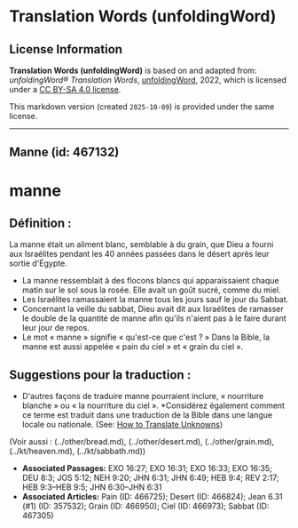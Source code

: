 # Translation Words (unfoldingWord)

## License Information

**Translation Words (unfoldingWord)** is based on and adapted from: _unfoldingWord® Translation Words_, [unfoldingWord](https://unfoldingword.org/utw), 2022, which is licensed under a [CC BY-SA 4.0 license](https://creativecommons.org/licenses/by-sa/4.0/legalcode.en).

This markdown version (created `2025-10-09`) is provided under the same license.



--------------------------------

## Manne (id: 467132)

manne
=====

Définition :
------------

La manne était un aliment blanc, semblable à du grain, que Dieu a fourni aux Israélites pendant les 40 années passées dans le désert après leur sortie d'Égypte.

* La manne ressemblait à des flocons blancs qui apparaissaient chaque matin sur le sol sous la rosée. Elle avait un goût sucré, comme du miel.
* Les Israélites ramassaient la manne tous les jours sauf le jour du Sabbat.
* Concernant la veille du sabbat, Dieu avait dit aux Israélites de ramasser le double de la quantité de manne afin qu'ils n'aient pas à le faire durant leur jour de repos.
* Le mot « manne » signifie « qu'est\-ce que c'est ? » Dans la Bible, la manne est aussi appelée « pain du ciel » et « grain du ciel ».

Suggestions pour la traduction :
--------------------------------

* D'autres façons de traduire manne pourraient inclure, « nourriture blanche » ou « la nourriture du ciel ». \*Considérez également comment ce terme est traduit dans une traduction de la Bible dans une langue locale ou nationale. (See: [How to Translate Unknowns](rc://en/ta/man/translate/translate-unknown))

(Voir aussi : (../other/bread.md), (../other/desert.md), (../other/grain.md), (../kt/heaven.md), (../kt/sabbath.md))

* **Associated Passages:** EXO 16:27; EXO 16:31; EXO 16:33; EXO 16:35; DEU 8:3; JOS 5:12; NEH 9:20; JHN 6:31; JHN 6:49; HEB 9:4; REV 2:17; HEB 9:3–HEB 9:5; JHN 6:30–JHN 6:31
* **Associated Articles:** Pain (ID: 466725); Desert (ID: 466824); Jean 6.31 (#1) (ID: 357532); Grain (ID: 466950); Ciel (ID: 466973); Sabbat (ID: 467305)

